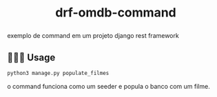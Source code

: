 # <p align="center">drf-omdb-command</p>

exemplo de command em um projeto django rest framework

## 🧑🏻‍💻 Usage

```sh
python3 manage.py populate_filmes
```

o command funciona como um seeder e popula o banco com um filme.

